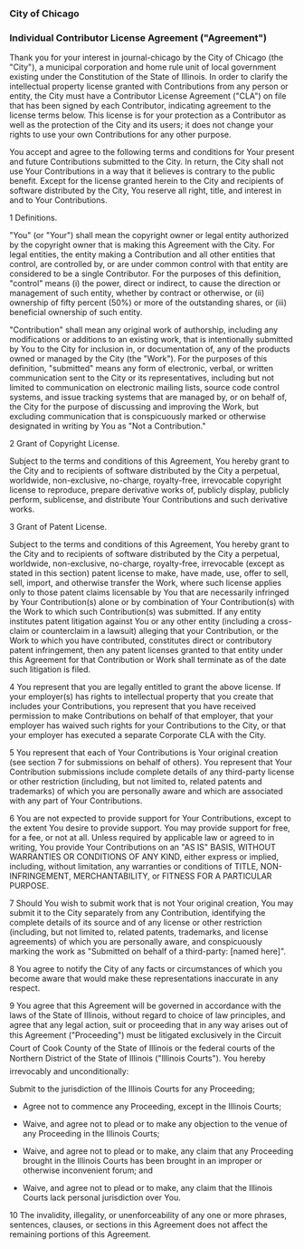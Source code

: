### City of Chicago

### Individual Contributor License Agreement ("Agreement") 

Thank you for your interest in journal-chicago by the City of Chicago (the "City"), 
a municipal corporation and home rule unit of local government existing under the 
Constitution of the State of Illinois. In order to clarify the intellectual property 
license granted with Contributions from any person or entity, the City must have a 
Contributor License Agreement ("CLA") on file that has been signed by each Contributor, 
indicating agreement to the license terms below. This license is for your protection 
as a Contributor as well as the protection of the City and its users; it does not 
change your rights to use your own Contributions for any other purpose.

You accept and agree to the following terms and conditions for Your present and 
future Contributions submitted to the City. In return, the City shall not use Your 
Contributions in a way that it believes is contrary to the public benefit. Except for 
the license granted herein to the City and recipients of software distributed by the 
City, You reserve all right, title, and interest in and to Your Contributions.

1 Definitions.

"You" (or "Your") shall mean the copyright owner or legal entity authorized by the 
copyright owner that is making this Agreement with the City. For legal entities, the 
entity making a Contribution and all other entities that control, are controlled by, 
or are under common control with that entity are considered to be a single Contributor. 
For the purposes of this definition, "control" means (i) the power, direct or indirect, 
to cause the direction or management of such entity, whether by contract or otherwise, 
or (ii) ownership of fifty percent (50%) or more of the outstanding shares, or (iii) 
beneficial ownership of such entity.

"Contribution" shall mean any original work of authorship, including any modifications 
or additions to an existing work, that is intentionally submitted by You to the City for 
inclusion in, or documentation of, any of the products owned or managed by the City (the 
"Work"). For the purposes of this definition, "submitted" means any form of electronic, 
verbal, or written communication sent to the City or its representatives, including but 
not limited to communication on electronic mailing lists, source code control systems, 
and issue tracking systems that are managed by, or on behalf of, the City for the purpose 
of discussing and improving the Work, but excluding communication that is conspicuously 
marked or otherwise designated in writing by You as "Not a Contribution."

2 Grant of Copyright License. 

Subject to the terms and conditions of this Agreement, 
You hereby grant to the City and to recipients of software distributed by the City a 
perpetual, worldwide, non-exclusive, no-charge, royalty-free, irrevocable copyright 
license to reproduce, prepare derivative works of, publicly display, publicly perform, 
sublicense, and distribute Your Contributions and such derivative works.

3 Grant of Patent License. 

Subject to the terms and conditions of this Agreement, You hereby grant to the City and 
to recipients of software distributed by the City a perpetual, worldwide, non-exclusive, 
no-charge, royalty-free, irrevocable (except as stated in this section) patent license to 
make, have made, use, offer to sell, sell, import, and otherwise transfer the Work, where 
such license applies only to those patent claims licensable by You that are necessarily 
infringed by Your Contribution(s) alone or by combination of Your Contribution(s) with the 
Work to which such Contribution(s) was submitted. If any entity institutes patent litigation 
against You or any other entity (including a cross-claim or counterclaim in a lawsuit) alleging 
that your Contribution, or the Work to which you have contributed, constitutes direct or 
contributory patent infringement, then any patent licenses granted to that entity under this 
Agreement for that Contribution or Work shall terminate as of the date such litigation is filed.

4 You represent that you are legally entitled to grant the above license. If your employer(s) 
has rights to intellectual property that you create that includes your Contributions, you represent 
that you have received permission to make Contributions on behalf of that employer, that your employer 
has waived such rights for your Contributions to the City, or that your employer has executed a 
separate Corporate CLA with the City.

5 You represent that each of Your Contributions is Your original creation (see section 7 for 
submissions on behalf of others). You represent that Your Contribution submissions include complete 
details of any third-party license or other restriction (including, but not limited to, related 
patents and trademarks) of which you are personally aware and which are associated with any part 
of Your Contributions.

6 You are not expected to provide support for Your Contributions, except to the extent You desire 
to provide support. You may provide support for free, for a fee, or not at all. Unless required by 
applicable law or agreed to in writing, You provide Your Contributions on an "AS IS" BASIS, WITHOUT 
WARRANTIES OR CONDITIONS OF ANY KIND, either express or implied, including, without limitation, any 
warranties or conditions of TITLE, NON-INFRINGEMENT, MERCHANTABILITY, or FITNESS FOR A PARTICULAR PURPOSE.

7 Should You wish to submit work that is not Your original creation, You may submit it to the City 
separately from any Contribution, identifying the complete details of its source and of any license or 
other restriction (including, but not limited to, related patents, trademarks, and license agreements) 
of which you are personally aware, and conspicuously marking the work as "Submitted on behalf of a 
third-party: [named here]".

8 You agree to notify the City of any facts or circumstances of which you become aware that would make 
these representations inaccurate in any respect.

9 You agree that this Agreement will be governed in accordance with the laws of the State of Illinois, 
without regard to choice of law principles,  and agree that any legal action, suit or proceeding that in 
any way arises out of this Agreement ("Proceeding") must be litigated exclusively in the Circuit Court of 
Cook County of the State of Illinois or the federal courts of the Northern District of the State of Illinois 
("Illinois Courts"). You hereby irrevocably and unconditionally:

Submit to the jurisdiction of the Illinois Courts for any Proceeding;
* Agree not to commence any Proceeding, except in the Illinois Courts;

* Waive, and agree not to plead or to make any objection to the venue of any Proceeding in the 
Illinois Courts;

* Waive, and agree not to plead or to make, any claim that any Proceeding brought in the Illinois 
Courts has been brought in an improper or otherwise inconvenient forum; and

* Waive, and agree not to plead or to make, any claim that the Illinois Courts lack personal 
jurisdiction over You. 

10 The invalidity, illegality, or unenforceability of any one or more phrases, sentences, clauses, 
or sections in this Agreement does not affect the remaining portions of this Agreement.
